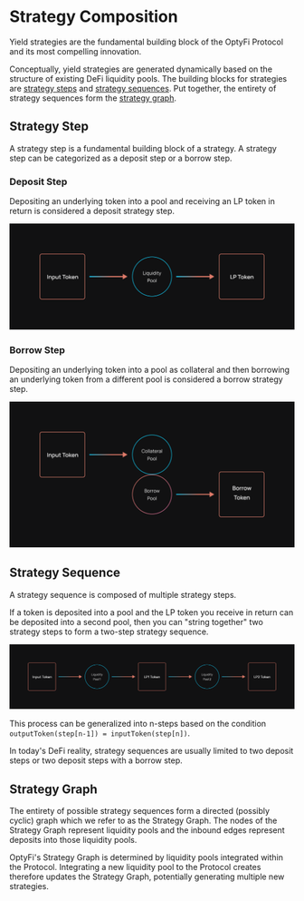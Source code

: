 # Strategy Composition

Yield strategies are the fundamental building block of the OptyFi Protocol and its most compelling innovation.

Conceptually, yield strategies are generated dynamically based on the structure of existing DeFi liquidity pools. The building blocks for strategies are [strategy steps](strategy-composition.md#strategy-step) and [strategy sequences](strategy-composition.md#strategy-sequence). Put together, the entirety of strategy sequences form the [strategy graph](strategy-composition.md#strategy-graph).

## Strategy Step

A strategy step is a fundamental building block of a strategy. A strategy step can be categorized as a deposit step or a borrow step. 

### Deposit Step 

Depositing an underlying token into a pool and receiving an LP token in return is considered a deposit strategy step. 

![A Deposit Step.](../../.gitbook/assets/deposit-step.svg)

### Borrow Step

Depositing an underlying token into a pool as collateral and then borrowing an underlying token from a different pool is considered a borrow strategy step.

![A Borrow Step.](../../.gitbook/assets/borrow-step.svg)

## Strategy Sequence

A strategy sequence is composed of multiple strategy steps. 

If a token is deposited into a pool and the LP token you receive in return can be deposited into a second pool, then you can "string together" two strategy steps to form a two-step strategy sequence.

![A Two-Step Strategy Sequence.](../../.gitbook/assets/strategy-sequence.svg)

This process can be generalized into n-steps based on the condition `outputToken(step[n-1]) = inputToken(step[n])`. 

In today's DeFi reality, strategy sequences are usually limited to two deposit steps or two deposit steps with a borrow step.

## Strategy Graph

The entirety of possible strategy sequences form a directed \(possibly cyclic\) graph which we refer to as the Strategy Graph. The nodes of the Strategy Graph represent liquidity pools and the inbound edges represent deposits into those liquidity pools.

OptyFi's Strategy Graph is determined by liquidity pools integrated within the Protocol. Integrating a new liquidity pool to the Protocol creates therefore updates the Strategy Graph, potentially generating multiple new strategies.  
